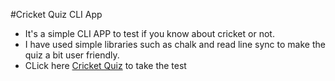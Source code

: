 #Cricket Quiz CLI App

- It's a simple CLI APP to test if you know about cricket or not.
- I have used simple libraries such as chalk and read line sync to make the quiz a bit user friendly.
- CLick here [Cricket Quiz](https://replit.com/@shubham-tyagi/Cricket-Quiz?v=1) to take the test
